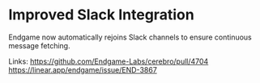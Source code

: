 # Improved Slack Integration

Endgame now automatically rejoins Slack channels to ensure continuous message fetching.

Links:
https://github.com/Endgame-Labs/cerebro/pull/4704
https://linear.app/endgame/issue/END-3867

